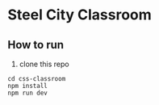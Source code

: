 # Steel City Classroom

## How to run

1. clone this repo

```
cd css-classroom
npm install
npm run dev
```
